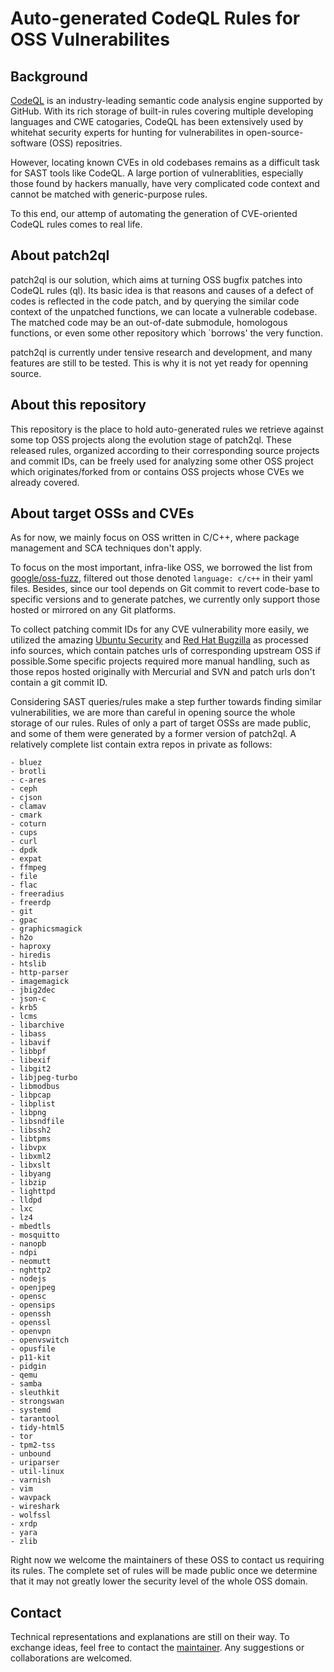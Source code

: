 # Auto-generated CodeQL Rules for OSS Vulnerabilites

## Background

[CodeQL](https://codeql.github.com/) is an industry-leading semantic code analysis engine supported by GitHub. With its rich storage of built-in rules covering multiple developing languages and CWE catogaries, CodeQL has been extensively used by whitehat security experts for hunting for vulnerabilites in open-source-software (OSS) repositries.

However, locating known CVEs in old codebases remains as a difficult task for SAST tools like CodeQL. A large portion of vulnerablities, especially those found by hackers manually, have very complicated code context and cannot be matched with generic-purpose rules.

To this end, our attemp of automating the generation of CVE-oriented CodeQL rules comes to real life.

## About patch2ql

patch2ql is our solution, which aims at turning OSS bugfix patches into CodeQL rules (ql). Its basic idea is that reasons and causes of a defect of codes is reflected in the code patch, and by querying the similar code context of the unpatched functions, we can locate a vulnerable codebase. The matched code may be an out-of-date submodule, homologous functions, or even some other repository which `borrows' the very function.

patch2ql is currently under tensive research and development, and many features are still to be tested. This is why it is not yet ready for openning source.

## About this repository

This repository is the place to hold auto-generated rules we retrieve against some top OSS projects along the evolution stage of patch2ql. These released rules, organized according to their corresponding source projects and commit IDs, can be freely used for analyzing some other OSS project which originates/forked from or contains OSS projects whose CVEs we already covered.

## About target OSSs and CVEs

As for now, we mainly focus on OSS written in C/C++, where package management and SCA techniques don't apply.

To focus on the most important, infra-like OSS, we borrowed the list from [google/oss-fuzz](https://github.com/google/oss-fuzz/tree/master/projects), filtered out those denoted `language: c/c++` in their yaml files. Besides, since our tool depends on Git commit to revert code-base to specific versions and to generate patches, we currently only support those hosted or mirrored on any Git platforms.

To collect patching commit IDs for any CVE vulnerability more easily, we utilized the amazing [Ubuntu Security](https://ubuntu.com/security) and [Red Hat Bugzilla](https://bugzilla.redhat.com/) as processed info sources, which contain patches urls of corresponding upstream OSS if possible.Some specific projects required more manual handling, such as those repos hosted originally with Mercurial and SVN and patch urls don't contain a git commit ID.

Considering SAST queries/rules make a step further towards finding similar vulnerabilities, we are more than careful in opening source the whole storage of our rules. Rules of only a part of target OSSs are made public, and some of them were generated by a former version of patch2ql. A relatively complete list contain extra repos in private as follows:

    - bluez
    - brotli
    - c-ares
    - ceph
    - cjson
    - clamav
    - cmark
    - coturn
    - cups
    - curl
    - dpdk
    - expat
    - ffmpeg
    - file
    - flac
    - freeradius
    - freerdp
    - git
    - gpac
    - graphicsmagick
    - h2o
    - haproxy
    - hiredis
    - htslib
    - http-parser
    - imagemagick
    - jbig2dec
    - json-c
    - krb5
    - lcms
    - libarchive
    - libass
    - libavif
    - libbpf
    - libexif
    - libgit2
    - libjpeg-turbo
    - libmodbus
    - libpcap
    - libplist
    - libpng
    - libsndfile
    - libssh2
    - libtpms
    - libvpx
    - libxml2
    - libxslt
    - libyang
    - libzip
    - lighttpd
    - lldpd
    - lxc
    - lz4
    - mbedtls
    - mosquitto
    - nanopb
    - ndpi
    - neomutt
    - nghttp2
    - nodejs
    - openjpeg
    - opensc
    - opensips
    - openssh
    - openssl
    - openvpn
    - openvswitch
    - opusfile
    - p11-kit
    - pidgin
    - qemu
    - samba
    - sleuthkit
    - strongswan
    - systemd
    - tarantool
    - tidy-html5
    - tor
    - tpm2-tss
    - unbound
    - uriparser
    - util-linux
    - varnish
    - vim
    - wavpack
    - wireshark
    - wolfssl
    - xrdp
    - yara
    - zlib

Right now we welcome the maintainers of these OSS to contact us requiring its rules. The complete set of rules will be made public once we determine that it may not greatly lower the security level of the whole OSS domain.

## Contact

Technical representations and explanations are still on their way. To exchange ideas, feel free to contact the [maintainer](mailto:forward.wfw@hotmail.com). Any suggestions or collaborations are welcomed.
